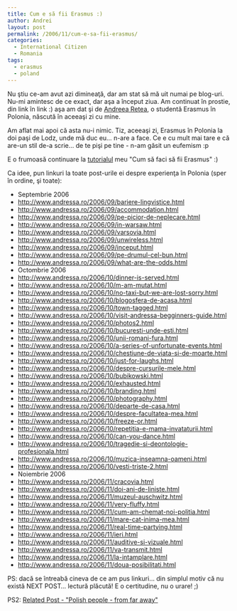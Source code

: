 ```yaml
---
title: Cum e să fii Erasmus :)
author: Andrei
layout: post
permalink: /2006/11/cum-e-sa-fii-erasmus/
categories:
  - International Citizen
  - Romania
tags:
  - erasmus
  - poland
---
```

Nu ştiu ce-am avut azi dimineaţă, dar am stat să mă uit numai pe blog-uri. Nu-mi amintesc de ce exact, dar aşa a început ziua. Am continuat în prostie, din link în link :) aşa am dat şi de <a href="http://www.andressa.ro/" target="_blank">Andreea Retea</a>, o studentă Erasmus în Polonia, născută în aceeaşi zi cu mine.

Am aflat mai apoi că asta nu-i nimic. Tiz, aceeaşi zi, Erasmus în Polonia la doi paşi de Lodz, unde mă duc eu… n-are a face. Ce e cu mult mai tare e că are-un stil de-a scrie… de te pişi pe tine - n-am găsit un eufemism :p

E o frumoasă continuare la [tutorialul][1] meu "Cum să faci să fii Erasmus" :)

Ca idee, pun linkuri la toate post-urile ei despre experienţa în Polonia (sper în ordine, şi toate):

*   Septembrie 2006
*   <http://www.andressa.ro/2006/09/bariere-lingvistice.html>
*   <http://www.andressa.ro/2006/09/accommodation.html>
*   <http://www.andressa.ro/2006/09/pe-picior-de-neplecare.html>
*   <http://www.andressa.ro/2006/09/in-warsaw.html>
*   <http://www.andressa.ro/2006/09/varsovia.html>
*   <http://www.andressa.ro/2006/09/unwireless.html>
*   <http://www.andressa.ro/2006/09/inceput.html>
*   <http://www.andressa.ro/2006/09/pe-drumul-cel-bun.html>
*   <http://www.andressa.ro/2006/09/what-are-the-odds.html>
*   Octombrie 2006
*   <http://www.andressa.ro/2006/10/dinner-is-served.html>
*   <http://www.andressa.ro/2006/10/m-am-mutat.html>
*   <http://www.andressa.ro/2006/10/no-taxi-but-we-are-lost-sorry.html>
*   <http://www.andressa.ro/2006/10/blogosfera-de-acasa.html>
*   <http://www.andressa.ro/2006/10/town-tagged.html>
*   <http://www.andressa.ro/2006/10/visit-andressa-begginners-guide.html>
*   <http://www.andressa.ro/2006/10/photos2.html>
*   <http://www.andressa.ro/2006/10/bucuresti-unde-esti.html>
*   <http://www.andressa.ro/2006/10/unii-romani-fura.html>
*   <http://www.andressa.ro/2006/10/a-series-of-unfortunate-events.html>
*   <http://www.andressa.ro/2006/10/chestiune-de-viata-si-de-moarte.html>
*   <http://www.andressa.ro/2006/10/just-for-laughs.html>
*   <http://www.andressa.ro/2006/10/despre-cursurile-mele.html>
*   <http://www.andressa.ro/2006/10/bubikowski.html>
*   <http://www.andressa.ro/2006/10/exhausted.html>
*   <http://www.andressa.ro/2006/10/branding.html>
*   <http://www.andressa.ro/2006/10/photography.html>
*   <http://www.andressa.ro/2006/10/departe-de-casa.html>
*   <http://www.andressa.ro/2006/10/despre-facultatea-mea.html>
*   <http://www.andressa.ro/2006/10/freeze-or.html>
*   <http://www.andressa.ro/2006/10/repetitia-e-mama-invataturii.html>
*   <http://www.andressa.ro/2006/10/can-you-dance.html>
*   <http://www.andressa.ro/2006/10/tragedie-si-deontologie-profesionala.html>
*   <http://www.andressa.ro/2006/10/muzica-inseamna-oameni.html>
*   <http://www.andressa.ro/2006/10/vesti-triste-2.html>
*   Noiembrie 2006
*   <http://www.andressa.ro/2006/11/cracovia.html>
*   <http://www.andressa.ro/2006/11/doi-ani-de-liniste.html>
*   <http://www.andressa.ro/2006/11/muzeul-auschwitz.html>
*   <http://www.andressa.ro/2006/11/very-fluffy.html>
*   <http://www.andressa.ro/2006/11/cum-am-chemat-noi-politia.html>
*   <http://www.andressa.ro/2006/11/mare-cat-inima-mea.html>
*   <http://www.andressa.ro/2006/11/real-time-partying.html>
*   <http://www.andressa.ro/2006/11/ieri.html>
*   <http://www.andressa.ro/2006/11/auditive-si-vizuale.html>
*   <http://www.andressa.ro/2006/11/va-transmit.html>
*   <http://www.andressa.ro/2006/11/la-intamplare.html>
*   <http://www.andressa.ro/2006/11/doua-posibilitati.html>

PS: dacă se întreabă cineva de ce am pus linkuri… din simplul motiv că nu există NEXT POST… lectură plăcută! E o certitudine, nu o urare! ;)

PS2: [Related Post - "Polish people - from far away"][2]

 [1]: http://andreineculau.wordpress.com/erasmus/
 [2]: http://andreineculau.wordpress.com/2006/12/07/polish-people-from-far-away/